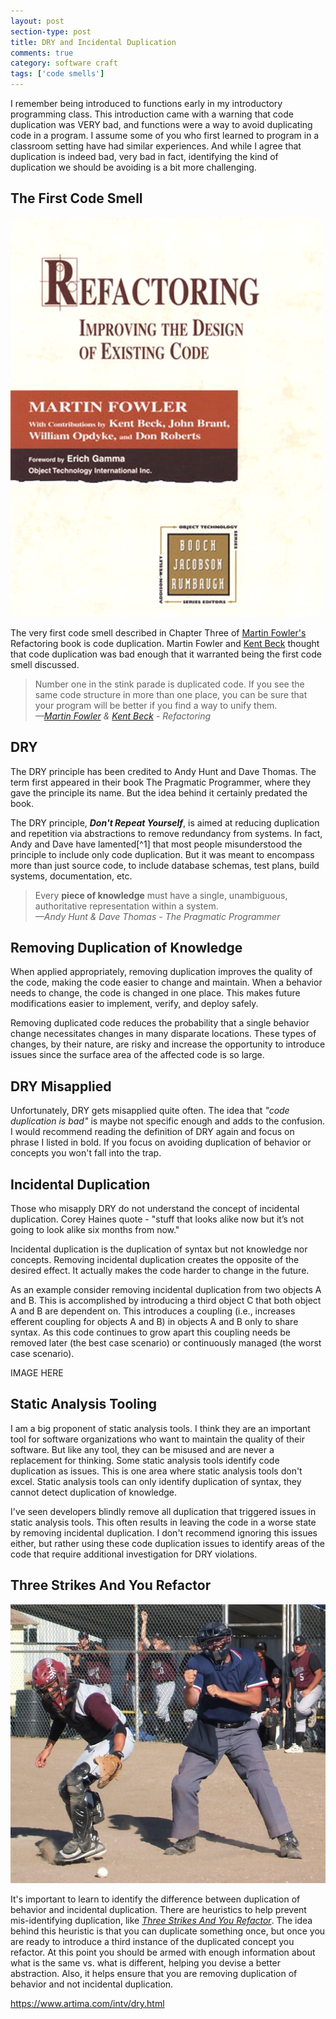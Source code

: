 ```yaml
---
layout: post
section-type: post
title: DRY and Incidental Duplication
comments: true
category: software craft
tags: ['code smells']
---
```


I remember being introduced to functions early in my introductory programming class. This introduction came with a warning that code duplication was VERY bad, and functions were a way to avoid duplicating code in a program. I assume some of you who first learned to program in a classroom setting have had similar experiences. And while I agree that duplication is indeed bad, very bad in fact, identifying the kind of duplication we should be avoiding is a bit more challenging.

## The First Code Smell
<img src="/img/refactoringBook.jpg" class="img-responsive float-left" style="display:inline" />

The very first code smell described in Chapter Three of [Martin Fowler's](http://www.martinfowler.com) Refactoring book is code duplication. Martin Fowler and [Kent Beck](https://www.twitter.com/kentbeck) thought that code duplication was bad enough that it warranted being the first code smell discussed. 

> Number one in the stink parade is duplicated code. If you see the same code structure in more than one place, you can be sure that your program will be better if you find a way to unify them.  
> _&mdash;[Martin Fowler](http://www.martinfowler.com) & [Kent Beck](https://www.twitter.com/kentbeck) - Refactoring_  

## DRY

The DRY principle has been credited to Andy Hunt and Dave Thomas. The term first appeared in their book The Pragmatic Programmer, where they gave the principle its name. But the idea behind it certainly predated the book. 

The DRY principle, **_Don't Repeat Yourself_**, is aimed at reducing duplication and repetition via abstractions to remove redundancy from systems. In fact, Andy and Dave have lamented[^1] that most people misunderstood the principle to include only code duplication. But it was meant to encompass more than just source code, to include database schemas, test plans, build systems, documentation, etc.

> Every **piece of knowledge** must have a single, unambiguous, authoritative representation within a system.   
> _&mdash;Andy Hunt & Dave Thomas - The Pragmatic Programmer_  

## Removing Duplication of Knowledge
When applied appropriately, removing duplication improves the quality of the code, making the code easier to change and maintain. When a behavior needs to change, the code is changed in one place. This makes future modifications easier to implement, verify, and deploy safely. 

Removing duplicated code reduces the probability that a single behavior change necessitates changes in many disparate locations. These types of changes, by their nature, are risky and increase the opportunity to introduce issues since the surface area of the affected code is so large. 

## DRY Misapplied

Unfortunately, DRY gets misapplied quite often. The idea that _"code duplication is bad"_ is maybe not specific enough and adds to the confusion. I would recommend reading the definition of DRY again and focus on phrase I listed in bold. If you focus on avoiding duplication of behavior or concepts you won't fall into the trap. 


## Incidental Duplication 

Those who misapply DRY do not understand the concept of incidental duplication. 
Corey Haines quote - "stuff that looks alike now but it’s not going to look alike six months from now."  

Incidental duplication is the duplication of syntax but not knowledge nor concepts. Removing incidental duplication creates the opposite of the desired effect. It actually makes the code harder to change in the future. 

As an example consider removing incidental duplication from two objects A and B. This is accomplished by introducing a third object C that both object A and B are dependent on. This introduces a coupling (i.e., increases efferent coupling for objects A and B) in objects A and B only to share syntax. As this code continues to grow apart this coupling needs be removed later (the best case scenario) or continuously managed (the worst case scenario). 

IMAGE HERE

## Static Analysis Tooling
I am a big proponent of static analysis tools. I think they are an important tool for software organizations who want to maintain the quality of their software. But like any tool, they can be misused and are never a replacement for thinking. Some static analysis tools identify code duplication as issues. This is one area where static analysis tools don't excel. Static analysis tools can only identify duplication of syntax, they cannot detect duplication of knowledge. 

I've seen developers blindly remove all duplication that triggered issues in static analysis tools. This often results in leaving the code in a worse state by removing incidental duplication. I don't recommend ignoring this issues either, but rather using these code duplication issues to identify areas of the code that require additional investigation for DRY violations.  

## Three Strikes And You Refactor
<img src="/img/three-strikes.jpg" class="img-responsive float-left" style="display:inline" />

It's important to learn to identify the difference between duplication of behavior and incidental duplication. There are heuristics to help prevent mis-identifying duplication, like _[Three Strikes And You Refactor](http://wiki.c2.com/?ThreeStrikesAndYouRefactor)_. The idea behind this heuristic is that you can duplicate something once, but once you are ready to introduce a third instance of the duplicated concept you refactor. At this point you should be armed with enough information about what is the same vs. what is different, helping you devise a better abstraction. Also, it helps ensure that you are removing duplication of behavior and not incidental duplication. 




https://www.artima.com/intv/dry.html
